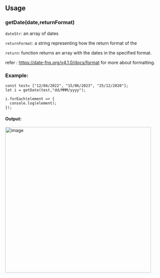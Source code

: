 ## Usage
### getDate(date,returnFormat)
`dateStr`: an array of dates 

`returnFormat`: a string representing how the return format of the 

`return`: function returns an array with the dates in the specified format.

refer : https://date-fns.org/v4.1.0/docs/format for more about formatting.

### Example:
```
const test= ["12/04/2022", "15/06/2023", "25/12/2020"];
let i = getDate(test,"dd/MMM/yyyy");

i.forEach(element => {
  console.log(element);
});
```
#### Output:
<img width="466" alt="image" src="https://github.com/user-attachments/assets/55e19ea2-179d-4516-a8a9-98cde2911245">
